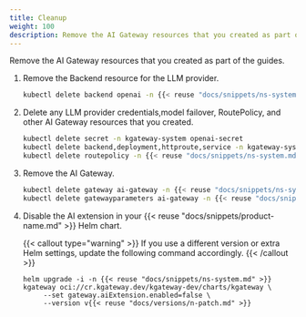 ```yaml
---
title: Cleanup
weight: 100
description: Remove the AI Gateway resources that you created as part of the guides. 
---
```


Remove the AI Gateway resources that you created as part of the guides.

1. Remove the Backend resource for the LLM provider.

   ```sh
   kubectl delete backend openai -n {{< reuse "docs/snippets/ns-system.md" >}}
   ```

1. Delete any LLM provider credentials,model failover, RoutePolicy, and other AI Gateway resources that you created.

   ```sh
   kubectl delete secret -n kgateway-system openai-secret
   kubectl delete backend,deployment,httproute,service -n kgateway-system -l app=model-failover
   kubectl delete routepolicy -n {{< reuse "docs/snippets/ns-system.md" >}} -l app=ai-kgateway
   ```

1. Remove the AI Gateway.

   ```sh
   kubectl delete gateway ai-gateway -n {{< reuse "docs/snippets/ns-system.md" >}}
   kubectl delete gatewayparameters ai-gateway -n {{< reuse "docs/snippets/ns-system.md" >}}
   ```

1. Disable the AI extension in your {{< reuse "docs/snippets/product-name.md" >}} Helm chart.

   {{< callout type="warning" >}}
   If you use a different version or extra Helm settings, update the following command accordingly.
   {{< /callout >}}

   ```shell
   helm upgrade -i -n {{< reuse "docs/snippets/ns-system.md" >}} kgateway oci://cr.kgateway.dev/kgateway-dev/charts/kgateway \
        --set gateway.aiExtension.enabled=false \
        --version v{{< reuse "docs/versions/n-patch.md" >}}
   ```

